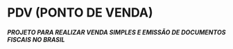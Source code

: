 # PDV (PONTO DE VENDA)
#### *PROJETO PARA REALIZAR VENDA SIMPLES E EMISSÃO DE DOCUMENTOS FISCAIS NO BRASIL*
